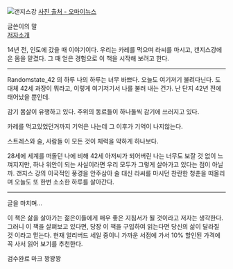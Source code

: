![갠지스강](http://ojsfile.ohmynews.com/STD_IMG_FILE/2017/1101/IE002238497_STD.JPG)
[사진 출처 - 오마이뉴스](http://ojsfile.ohmynews.com/STD_IMG_FILE/2017/1101/IE002238497_STD.JPG)

글쓴이의 말 <br>
[저자소개](저자소개.md)

14년 전, 인도에 갔을 때 이야기이다. 우리는 카레를 먹으며 라씨를 마시고, 갠지스강에 온 몸을 맡겼다. 
그 때 얻은 경험으로 이 책을 시작해 보려고 한다.

---------------------------------------------------------------------------------------------------------

Randomstate_42 의 하루
나의 하루는 너무 바쁘다. 오늘도 여기저기 불려다닌다. 도대체 42세 과장이 뭐라고, 이렇게 여기저기서 나를 불러 내는 건가. 난 단지 42년 전에 태어났을 뿐인데.

감기 몸살이 유행하고 있다. 주위의 동료들이 하나둘씩 감기에 쓰러지고 있다. 

카레를 먹고있었던거까지 기억은 나는데 그 이후가 기억이 나지않는다.

스트레스와 술, 사람들 이 모든 것이 체력을 약하게 하나보다.

28세에 세계를 떠돌던 나에 비해 42세 아저씨가 되어버린 나는 너무도 보잘 것 없이 느껴지지만, 하나 위안이 되는 사실이라면 우리 모두가 그렇게 살아가고 있다는 점이 아닐까. 
갠지스 강의 이국적인 풍경을 안주삼아 술 대신 라씨를 마시던 찬란한 청춘을 떠올리며 오늘도 또 한번 소소한 하루를 살아간다. 


---------------------------------------------------------------------------------------------------------

글을 마치며...


이 책은 삶을 살아가는 젊은이들에게 매우 좋은 지침서가 될 것이라고 저자는 생각한다. 
그러니 이 책을 살펴보고 있다면, 당장 이 책을 구입하여 읽는다면 당신의 삶이 달라질 것 이라고 믿는다.
현재 얼리버드 세일 중이니 가까운 서점에 가서 10% 할인된 가격에 꼭 사서 읽어 보기를 추천한다.

검수완료 마크 꽝꽝꽝

